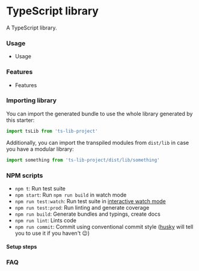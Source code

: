 # TypeScript library

A TypeScript library.

### Usage

- Usage

### Features

- Features

### Importing library

You can import the generated bundle to use the whole library generated by this starter:

```javascript
import tsLib from 'ts-lib-project'
```

Additionally, you can import the transpiled modules from `dist/lib` in case you have a modular library:

```javascript
import something from 'ts-lib-project/dist/lib/something'
```

### NPM scripts

- `npm t`: Run test suite
- `npm start`: Run `npm run build` in watch mode
- `npm run test:watch`: Run test suite in [interactive watch mode](http://facebook.github.io/jest/docs/cli.html#watch)
- `npm run test:prod`: Run linting and generate coverage
- `npm run build`: Generate bundles and typings, create docs
- `npm run lint`: Lints code
- `npm run commit`: Commit using conventional commit style ([husky](https://github.com/typicode/husky) will tell you to use it if you haven't :wink:)

#### Setup steps

### FAQ
